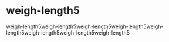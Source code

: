 # weigh-length5
weigh-length5weigh-length5weigh-length5weigh-length5weigh-length5weigh-length5weigh-length5weigh-length5
